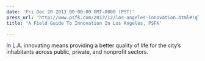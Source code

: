 ```yaml
---
date: 'Fri Dec 20 2013 00:00:00 GMT-0800 (PST)'
press_url: 'http://www.psfk.com/2013/12/los-angeles-innovation.html#!ql6IG'
title: 'A Field Guide To Innovation In Los Angeles, PSFK'

---
```


In L.A. innovating means providing a better quality of life for the city’s inhabitants across public, private, and nonprofit sectors.
